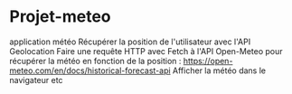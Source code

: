 # Projet-meteo
application météo Récupérer la position de l'utilisateur avec l'API Geolocation Faire une requête HTTP avec Fetch à l'API Open-Meteo pour récupérer la météo en fonction de la position : https://open-meteo.com/en/docs/historical-forecast-api Afficher la météo dans le navigateur etc
